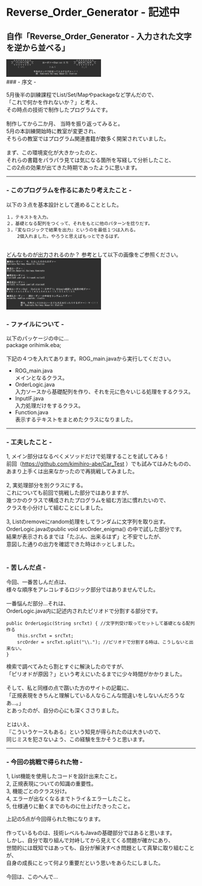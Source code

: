 # Reverse_Order_Generator - 記述中
## 自作「Reverse_Order_Generator - 入力された文字を逆から並べる」  
<img src="https://github.com/kimihiro-abe/Reverse_Order_Generator/blob/main/Reverse_Order_Generator_01.png" width="50%">
<br>
### - 序文 -

5月後半の訓練課程でList/Set/Mapやpackageなど学んだので、  
「これで何かを作れないか？」と考え、  
その時点の技術で制作したプログラムです。  
<br>
制作してから二か月、 当時を振り返ってみると。  
5月の本訓練開始時に教室が変更され、  
そちらの教室ではプログラム関連書籍が数多く開架されていました。  
<br>
まず、この環境変化が大きかったのと、  
それらの書籍をパラパラ見ては気になる箇所を写経して分析したこと、  
この2点の効果が出てきた時期であったように思います。
<br>
<hr>

### - このプログラムを作るにあたり考えたこと -

以下の３点を基本設計として進めることとした。

    １，テキストを入力。
    ２，基礎となる配列をつくって、それをもとに他のパターンを捻りだす。 
    ３，『変なロジックで結果を出力』というのを最低１つは入れる。
        2個入れました。やろうと思えばもっとできるはず。 

<br>
どんなものが出力されるのか？  
参考として以下の画像をご参照ください。  
<img src="https://github.com/kimihiro-abe/Reverse_Order_Generator/blob/main/Reverse_Order_Generator_02.png" width="50%">
<br>

### - ファイルについて -
以下のパッケージの中に...  
package orihimik.eba;  
<br>
下記の４つを入れてあります。ROG_main.javaから実行してください。

- ROG_main.java  
    メインとなるクラス。
- OrderLogic.java  
    入力ソースから基礎配列を作り、それを元に色々いじる処理をするクラス。  
- InputIF.java  
    入力処理だけをするクラス。  
- Function.java  
    表示するテキストをまとめたクラスになりました。  

<hr>

### - 工夫したこと -

1, メイン部分はなるべくメソッドだけで処理することを試してみる！  
前回（https://github.com/kimihiro-abe/Car_Test ）でも試みてはみたものの、  
あまり上手くは出来なかったので再挑戦してみました。  
<br>
2, 実処理部分を別クラスにする。  
これについても前回で挑戦した部分ではありますが、  
幾つかのクラスで構成されたプログラムを組む方法に慣れたいので、  
クラスを小分けして組むことにしました。  
<br>
3, Listのremoveにrandom処理をしてランダムに文字列を取り出す。  
OrderLogic.javaのpublic void srcOrder_enigma() の中で試した部分です。  
結果が表示されるまでは「たぶん、出来るはず」と不安でしたが、  
意図した通りの出力を確認できた時はホッとしました。  
<br>

### - 苦しんだ点 -
今回、一番苦しんだ点は、  
様々な順序をアレコレするロジック部分ではありませんでした。 
<br>  
一番悩んだ部分...それは、  
OrderLogic.java内に記述内されたピリオドで分割する部分です。   

	public OrderLogic(String srcTxt) { //文字列受け取ってセットして基礎となる配列作る
		this.srcTxt = srcTxt;
		srcOrder = srcTxt.split("\\."); //ピリオドで分割する時は、こうしないと出来ない。
	}

検索で調べてみたら割とすぐに解決したのですが、  
「ピリオドが原因？」という考えにいたるまでに少々時間がかかりました。  
<br>
そして、私と同様の点で躓いた方のサイトの記載に、  
「正規表現をきちんと理解している人ならこんな間違いをしないんだろうなあ…。」  
とあったのが、自分の心にも深くささりました。  
<br>
とはいえ、  
『こういうケースもある』という知見が得られたのは大きいので、  
同じミスを犯さないよう、この経験を生かそうと思います。
<br>

<hr>

### - 今回の挑戦で得られた物 -

1, List機能を使用したコードを設計出来たこと。  
2, 正規表現についての知識の重要性。  
3, 機能ごとのクラス分け。  
4, エラーが出なくなるまでトライ＆エラーしたこと。  
5, 仕様通りに動くまでのものに仕上げたきったこと。  

上記の5点が今回得られた物になります。  
<br>
作っているものは、技術レベルもJavaの基礎部分ではあると思います。  
しかし、自分で取り組んで対峙してから見えてくる問題が確かにあり、  
世間的には既知ではあっても、自分が解決すべき問題として真摯に取り組むことが、  
自身の成長にとって何より重要だという思いをあらたにしました。  
<br>
今回は、このへんで...